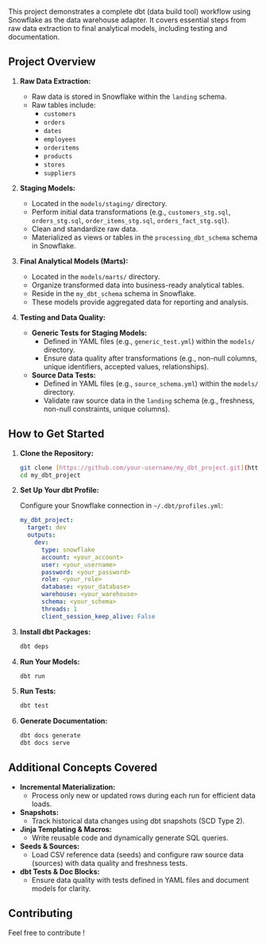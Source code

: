 
This project demonstrates a complete dbt (data build tool) workflow using Snowflake as the data warehouse adapter. It covers essential steps from raw data extraction to final analytical models, including testing and documentation.

## Project Overview

1.  **Raw Data Extraction:**
    * Raw data is stored in Snowflake within the `landing` schema.
    * Raw tables include:
        * `customers`
        * `orders`
        * `dates`
        * `employees`
        * `orderitems`
        * `products`
        * `stores`
        * `suppliers`

2.  **Staging Models:**
    * Located in the `models/staging/` directory.
    * Perform initial data transformations (e.g., `customers_stg.sql`, `orders_stg.sql`, `order_items_stg.sql`, `orders_fact_stg.sql`).
    * Clean and standardize raw data.
    * Materialized as views or tables in the `processing_dbt_schema` schema in Snowflake.

3.  **Final Analytical Models (Marts):**
    * Located in the `models/marts/` directory.
    * Organize transformed data into business-ready analytical tables.
    * Reside in the `my_dbt_schema` schema in Snowflake.
    * These models provide aggregated data for reporting and analysis.

4.  **Testing and Data Quality:**
    * **Generic Tests for Staging Models:**
        * Defined in YAML files (e.g., `generic_test.yml`) within the `models/` directory.
        * Ensure data quality after transformations (e.g., non-null columns, unique identifiers, accepted values, relationships).
    * **Source Data Tests:**
        * Defined in YAML files (e.g., `source_schema.yml`) within the `models/` directory.
        * Validate raw source data in the `landing` schema (e.g., freshness, non-null constraints, unique columns).

## How to Get Started

1.  **Clone the Repository:**

    ```bash
    git clone [https://github.com/your-username/my_dbt_project.git](https://github.com/your-username/my_dbt_project.git)
    cd my_dbt_project
    ```

2.  **Set Up Your dbt Profile:**

    Configure your Snowflake connection in `~/.dbt/profiles.yml`:

    ```yaml
    my_dbt_project:
      target: dev
      outputs:
        dev:
          type: snowflake
          account: <your_account>
          user: <your_username>
          password: <your_password>
          role: <your_role>
          database: <your_database>
          warehouse: <your_warehouse>
          schema: <your_schema>
          threads: 1
          client_session_keep_alive: False
    ```


3.  **Install dbt Packages:**

    ```bash
    dbt deps
    ```

4.  **Run Your Models:**

    ```bash
    dbt run
    ```

5.  **Run Tests:**

    ```bash
    dbt test
    ```

6.  **Generate Documentation:**

    ```bash
    dbt docs generate
    dbt docs serve
    ```

## Additional Concepts Covered

* **Incremental Materialization:**
    * Process only new or updated rows during each run for efficient data loads.
* **Snapshots:**
    * Track historical data changes using dbt snapshots (SCD Type 2).
* **Jinja Templating & Macros:**
    * Write reusable code and dynamically generate SQL queries.
* **Seeds & Sources:**
    * Load CSV reference data (seeds) and configure raw source data (sources) with data quality and freshness tests.
* **dbt Tests & Doc Blocks:**
    * Ensure data quality with tests defined in YAML files and document models for clarity.

## Contributing

Feel free to contribute !
